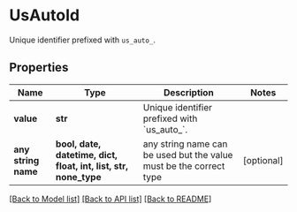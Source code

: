 # UsAutoId

Unique identifier prefixed with `us_auto_`.

## Properties
Name | Type | Description | Notes
------------ | ------------- | ------------- | -------------
**value** | **str** | Unique identifier prefixed with &#x60;us_auto_&#x60;. | 
**any string name** | **bool, date, datetime, dict, float, int, list, str, none_type** | any string name can be used but the value must be the correct type | [optional]

[[Back to Model list]](../README.md#documentation-for-models) [[Back to API list]](../README.md#documentation-for-api-endpoints) [[Back to README]](../README.md)


